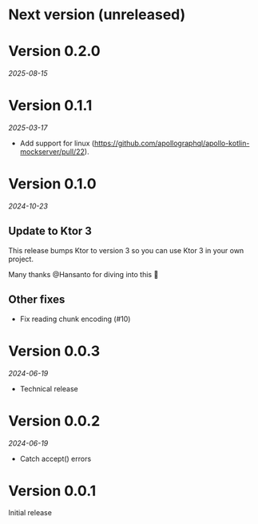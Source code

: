 # Next version (unreleased)

# Version 0.2.0
_2025-08-15_

# Version 0.1.1
_2025-03-17_

* Add support for linux (https://github.com/apollographql/apollo-kotlin-mockserver/pull/22).

# Version 0.1.0
_2024-10-23_

## Update to Ktor 3

This release bumps Ktor to version 3 so you can use Ktor 3 in your own project.

Many thanks @Hansanto for diving into this 💙


## Other fixes

* Fix reading chunk encoding (#10)

# Version 0.0.3
_2024-06-19_

* Technical release 

# Version 0.0.2
_2024-06-19_

* Catch accept() errors

# Version 0.0.1

Initial release
